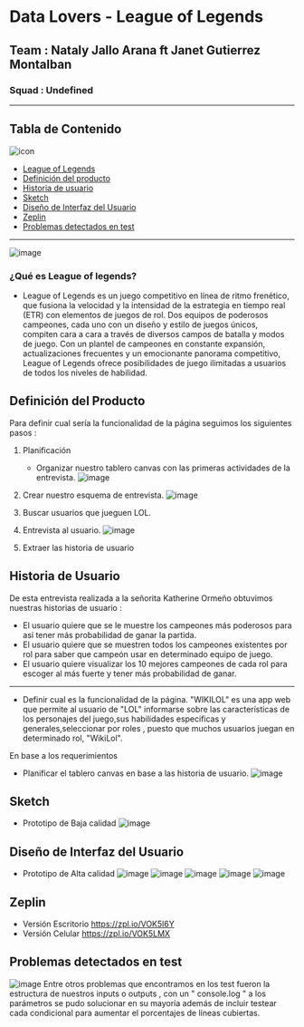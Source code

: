# Data Lovers - League of Legends
## Team : Nataly Jallo Arana ft Janet Gutierrez Montalban
### Squad : Undefined
***
## Tabla de Contenido 
![icon]()
* [League of Legends](#¿Qué_es_League_of_legends?)
* [Definición del producto](#Definicion_del_producto)
* [Historia de usuario](#Historia_de_usuario)
* [Sketch](#Sketch)
* [Diseño de Interfaz del Usuario](#Diseño_de_Interfaz_del_Usuario)
* [Zeplin](#Zeplin)
* [Problemas detectados en test](#Problemas_detectados_en_test)

***
![image](https://steemitimages.com/DQmNe2UXvD1Yi5LRL2DZMMP5MZwBTb5xXCX254VL9P2qNBh/LOL-portada.jpg)
### ¿Qué es League of legends?

* League of Legends es un juego competitivo en línea de ritmo frenético, que fusiona la velocidad y la intensidad de la estrategia en tiempo real (ETR) con elementos de juegos de rol. Dos equipos de poderosos campeones, cada uno con un diseño y estilo de juegos únicos, compiten cara a cara a través de diversos campos de batalla y modos de juego. Con un plantel de campeones en constante expansión, actualizaciones frecuentes y un emocionante panorama competitivo, League of Legends ofrece posibilidades de juego ilimitadas a usuarios de todos los niveles de habilidad.

## Definición del Producto
Para definir cual sería la funcionalidad de la página seguimos los siguientes pasos :
1.  Planificación
    - Organizar nuestro tablero canvas con las primeras actividades de la entrevista.
![image](\src\imagenes\tablero-canvas-start.jpg)
2. Crear nuestro esquema de entrevista.
![image](\src\imagenes\boceto-entrevista.jpeg)
3. Buscar usuarios que jueguen LOL.
4. Entrevista al usuario.
![image](\src\anima\entrevista.PNG)

5. Extraer las historia de usuario
## Historia de Usuario
De esta entrevista realizada a la señorita Katherine Ormeño obtuvimos nuestras historias de usuario :

- El usuario quiere que se le muestre los campeones más poderosos para así tener más probabilidad de ganar la partida.
- El usuario quiere que se muestren todos los campeones existentes
por rol para saber que campeón usar en determinado equipo de juego.
- El usuario quiere visualizar los 10 mejores campeones de cada rol para escoger al más fuerte y tener más probabilidad de ganar.
---

- Definir cual es la funcionalidad de la página.
"WIKILOL" es una app web que permite al usuario de "LOL" informarse sobre las características de los personajes del juego,sus habilidades especificas y generales,seleccionar por roles , puesto que  muchos usuarios juegan en determinado rol, "WikiLol".
 
En base a los requerimientos
- Planificar el tablero canvas en base a las historia de usuario.
![image](\src\imagenes\canvas-historias.jpeg)


## Sketch
- Prototipo de Baja calidad
![image](\src\imagenes\boceto-sketch.jpg)

## Diseño de Interfaz del Usuario
- Prototipo de Alta calidad
![image](\src\imagenes\pagina1.JPG)
![image](\src\imagenes\pagina2.1.JPG)
![image](\src\imagenes\paginaDos.JPG)
![image](\src\imagenes\pagina3.JPG)
![image](\src\imagenes\pagina4.JPG)
## Zeplin
- Versión Escritorio 
https://zpl.io/VOK5l6Y
- Versión Celular 
https://zpl.io/VOK5LMX
## Problemas detectados en test
![image](\src\imagenes\test-error.PNG)
Entre otros problemas que encontramos en los test fueron la estructura de nuestros inputs o outputs , con un " console.log " a los parámetros se pudo solucionar en su mayoría además de incluir testear cada condicional para aumentar el porcentajes de líneas cubiertas.

